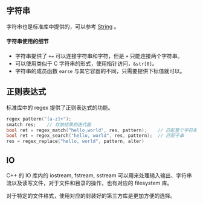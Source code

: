 ## 字符串
字符串也是标准库中提供的，可以参考 [String](https://zh.cppreference.com/w/cpp/string/basic_string) 。

#### 字符串使用的细节
- 字符串提供了 `+=` 可以连接字符串和字符，但是 `+` 只能连接两个字符串。
- 可以使用类似于 C 字符串的形式，使用指针访问，`&str[0]`。
- 字符串的成员函数 `earse` 与其它容器的不同，只需要提供下标值就可以。

## 正则表达式
标准库中的 regex 提供了正则表达式的功能。
```c++
regex pattern("[a-z]+");
smatch res;    // 存放结果的迭代器
bool ret = regex_match("hello,world", res, pattern);    // 匹配整个字符串
bool ret = regex_search("hello, world", res, pattern);  // 匹配子串
res = regex_replace("hello, world", pattern, alter)
```

## IO
C++ 的 IO 库内的 iostream, fstream, sstream 可以用来处理输入输出、字符串流以及读写文件，对于文件和目录的操作，也有对应的 filesystem 库。

对于特定的文件格式，使用对应的封装好的第三方库是更加方便的选择。